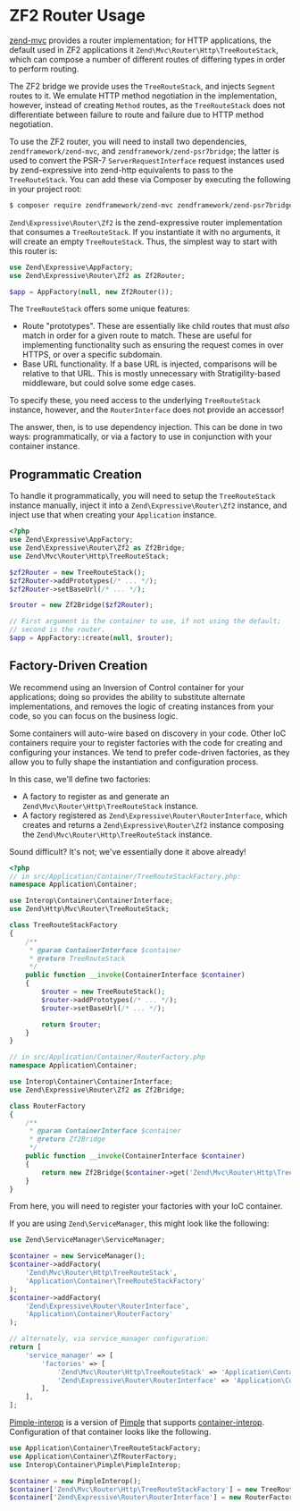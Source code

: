 # ZF2 Router Usage

[zend-mvc](https://github.com/zendframework/zend-mvc) provides a router
implementation; for HTTP applications, the default used in ZF2 applications it
`Zend\Mvc\Router\Http\TreeRouteStack`, which can compose a number of different
routes of differing types in order to perform routing.

The ZF2 bridge we provide uses the `TreeRouteStack`, and injects `Segment`
routes to it. We emulate HTTP method negotiation in the implementation, however,
instead of creating `Method` routes, as the `TreeRouteStack` does not
differentiate between failure to route and failure due to HTTP method
negotiation.

To use the ZF2 router, you will need to install two dependencies,
`zendframework/zend-mvc`, and `zendframework/zend-psr7bridge`; the latter is
used to convert the PSR-7 `ServerRequestInterface` request instances used by
zend-expressive into zend-http equivalents to pass to the `TreeRouteStack`. You
can add these via Composer by executing the following in your project root:

```bash
$ composer require zendframework/zend-mvc zendframework/zend-psr7bridge
```

`Zend\Expressive\Router\Zf2` is the zend-expressive router implementation that
consumes a `TreeRouteStack`. If you instantiate it with no arguments, it will
create an empty `TreeRouteStack`. Thus, the simplest way to start with this
router is:

```php
use Zend\Expressive\AppFactory;
use Zend\Expressive\Router\Zf2 as Zf2Router;

$app = AppFactory(null, new Zf2Router());
```

The `TreeRouteStack` offers some unique features:

- Route "prototypes". These are essentially like child routes that must *also*
  match in order for a given route to match. These are useful for implementing
  functionality such as ensuring the request comes in over HTTPS, or over a
  specific subdomain.
- Base URL functionality. If a base URL is injected, comparisons will be
  relative to that URL. This is mostly unnecessary with Stratigility-based
  middleware, but could solve some edge cases.

To specify these, you need access to the underlying `TreeRouteStack`
instance, however, and the `RouterInterface` does not provide an accessor!

The answer, then, is to use dependency injection. This can be done in two ways:
programmatically, or via a factory to use in conjunction with your container
instance.

## Programmatic Creation

To handle it programmatically, you will need to setup the `TreeRouteStack` instance
manually, inject it into a `Zend\Expressive\Router\Zf2` instance, and inject
use that when creating your `Application` instance.

```php
<?php
use Zend\Expressive\AppFactory;
use Zend\Expressive\Router\Zf2 as Zf2Bridge;
use Zend\Mvc\Router\Http\TreeRouteStack;

$zf2Router = new TreeRouteStack();
$zf2Router->addPrototypes(/* ... */);
$zf2Router->setBaseUrl(/* ... */);

$router = new Zf2Bridge($zf2Router);

// First argument is the container to use, if not using the default;
// second is the router.
$app = AppFactory::create(null, $router);
```

## Factory-Driven Creation

We recommend using an Inversion of Control container for your applications;
doing so provides the ability to substitute alternate implementations, and
removes the logic of creating instances from your code, so you can focus on the
business logic.

Some containers will auto-wire based on discovery in your code. Other IoC
containers require your to register factories with the code for
creating and configuring your instances. We tend to prefer code-driven
factories, as they allow you to fully shape the instantiation and configuration
process.

In this case, we'll define two factories:

- A factory to register as and generate an `Zend\Mvc\Router\Http\TreeRouteStack`
  instance.
- A factory registered as `Zend\Expressive\Router\RouterInterface`, which
  creates and returns a `Zend\Expressive\Router\Zf2` instance composing the
  `Zend\Mvc\Router\Http\TreeRouteStack` instance.

Sound difficult? It's not; we've essentially done it above already!

```php
<?php
// in src/Application/Container/TreeRouteStackFactory.php:
namespace Application\Container;

use Interop\Container\ContainerInterface;
use Zend\Http\Mvc\Router\TreeRouteStack;

class TreeRouteStackFactory
{
    /**
     * @param ContainerInterface $container
     * @return TreeRouteStack
     */
    public function __invoke(ContainerInterface $container)
    {
        $router = new TreeRouteStack();
        $router->addPrototypes(/* ... */);
        $router->setBaseUrl(/* ... */);

        return $router;
    }
}

// in src/Application/Container/RouterFactory.php
namespace Application\Container;

use Interop\Container\ContainerInterface;
use Zend\Expressive\Router\Zf2 as Zf2Bridge;

class RouterFactory
{
    /**
     * @param ContainerInterface $container
     * @return Zf2Bridge
     */
    public function __invoke(ContainerInterface $container)
    {
        return new Zf2Bridge($container->get('Zend\Mvc\Router\Http\TreeRouteStack'));
    }
}
```

From here, you will need to register your factories with your IoC container.

If you are using `Zend\ServiceManager`, this might look like the following:

```php
use Zend\ServiceManager\ServiceManager;

$container = new ServiceManager();
$container->addFactory(
    'Zend\Mvc\Router\Http\TreeRouteStack',
    'Application\Container\TreeRouteStackFactory'
);
$container->addFactory(
    'Zend\Expressive\Router\RouterInterface',
    'Application\Container\RouterFactory'
);

// alternately, via service_manager configuration:
return [
    'service_manager' => [
        'factories' => [
            'Zend\Mvc\Router\Http\TreeRouteStack' => 'Application\Container\TreeRouteStackFactory',
            'Zend\Expressive\Router\RouterInterface' => 'Application\Container\RouterFactory',
        ],
    ],
];
```

[Pimple-interop](https://github.com/moufmouf/pimple-interop) is a version of
[Pimple](http://pimple.sensiolabs.org/) that supports
[container-interop](https://github.com/container-interop/container-interop).
Configuration of that container looks like the following.

```php
use Application\Container\TreeRouteStackFactory;
use Application\Container\ZfRouterFactory;
use Interop\Container\Pimple\PimpleInterop;

$container = new PimpleInterop();
$container['Zend\Mvc\Router\Http\TreeRouteStackFactory'] = new TreeRouteStackFactory();
$container['Zend\Expressive\Router\RouterInterface'] = new RouterFactory();
```

